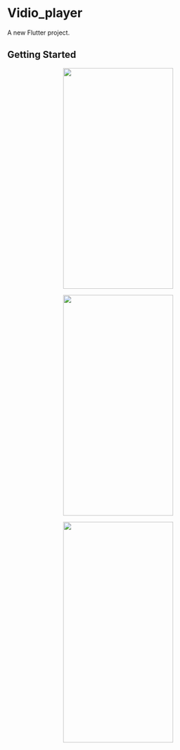 # Vidio_player

A new Flutter project.

## Getting Started



<p align=center>
  <img src="https://user-images.githubusercontent.com/111565916/190860330-26b11a60-f764-40b4-921c-90b13a7378ef.jpg" height=500 width=250>
<p>

<p align=center>
  <img src="https://user-images.githubusercontent.com/111565916/190860370-d76dd49a-ee7a-4cee-989f-fed8787faf1c.jpg" height=500 width=250>
<p>
  

<p align=center>
  <img src="https://user-images.githubusercontent.com/111565916/190860393-e868a99b-8994-4a13-8430-967e9f9bd494.gif" height=500 width=250>
<p>
  

